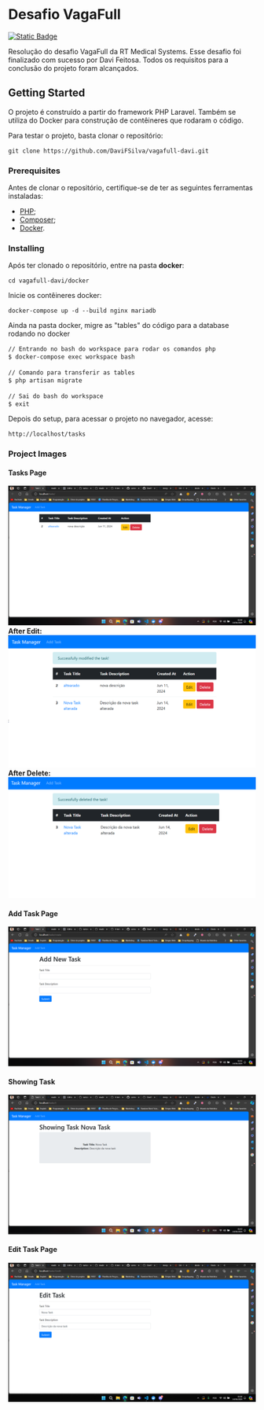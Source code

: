 # Desafio VagaFull
[![Static Badge](https://img.shields.io/badge/en-blue?logo=java&label=readme)](README.md)

Resolução do desafio VagaFull da RT Medical Systems. Esse desafio foi finalizado com sucesso por Davi Feitosa. Todos os requisitos para a conclusão do projeto foram alcançados.

## Getting Started

O projeto é construído a partir do framework PHP Laravel. Também se utiliza do Docker para construção de contêineres que rodaram o código.

Para testar o projeto, basta clonar o repositório:

    git clone https://github.com/DaviFSilva/vagafull-davi.git

### Prerequisites

Antes de clonar o repositório, certifique-se de ter as seguintes ferramentas instaladas:
- [PHP](https://www.php.net/);
- [Composer](https://getcomposer.org/);
- [Docker](https://www.docker.com/).

### Installing

Após ter clonado o repositório, entre na pasta **docker**:

    cd vagafull-davi/docker

Inicie os contêineres docker:

    docker-compose up -d --build nginx mariadb

Ainda na pasta docker, migre as "tables" do código para a database rodando no docker

    // Entrando no bash do workspace para rodar os comandos php  
    $ docker-compose exec workspace bash

    // Comando para transferir as tables
    $ php artisan migrate

    // Sai do bash do workspace
    $ exit

Depois do setup, para acessar o projeto no navegador, acesse:

    http://localhost/tasks


### Project Images
#### Tasks Page
![alt text](indexPage.png)
**After Edit:**
![alt text](indexAfterEdit.png)
**After Delete:**
![alt text](indexAfterDelete.png)

#### Add Task Page
![alt text](createPage.png)

#### Showing Task
![alt text](showPage.png)

#### Edit Task Page
![alt text](editPage.png)